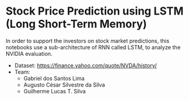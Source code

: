 # Stock Price Prediction using LSTM (Long Short-Term Memory)

In order to support the investors on stock market predictions, this notebooks use a sub-architecture of RNN called LSTM, to analyze the NVIDIA evaluation.

- Dataset: https://finance.yahoo.com/quote/NVDA/history/
- Team:
  - Gabriel dos Santos Lima
  - Augusto César Silvestre da Silva
  - Guilherme Lucas T. Silva
